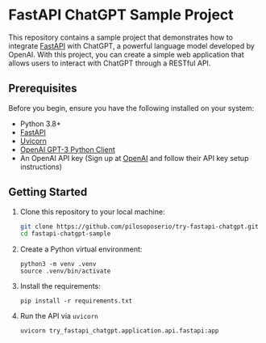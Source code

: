 # FastAPI ChatGPT Sample Project

This repository contains a sample project that demonstrates how to integrate [FastAPI](https://fastapi.tiangolo.com/) with ChatGPT, a powerful language model developed by OpenAI. With this project, you can create a simple web application that allows users to interact with ChatGPT through a RESTful API.

## Prerequisites

Before you begin, ensure you have the following installed on your system:

- Python 3.8+
- [FastAPI](https://fastapi.tiangolo.com/)
- [Uvicorn](https://www.uvicorn.org/)
- [OpenAI GPT-3 Python Client](https://github.com/openai/openai-python)
- An OpenAI API key (Sign up at [OpenAI](https://beta.openai.com/signup/) and follow their API key setup instructions)

## Getting Started

1. Clone this repository to your local machine:

   ```bash
   git clone https://github.com/pilosoposerio/try-fastapi-chatgpt.git
   cd fastapi-chatgpt-sample
   ```

1. Create a Python virtual environment:

   ```shell
   python3 -m venv .venv
   source .venv/bin/activate
   ```

1. Install the requirements:

   ```shell
   pip install -r requirements.txt
   ```

1. Run the API via `uvicorn`

   ```shell
   uvicorn try_fastapi_chatgpt.application.api.fastapi:app
   ```


